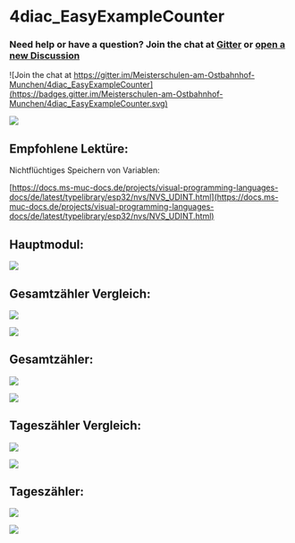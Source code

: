 # 4diac\_EasyExampleCounter

### Need help or have a question? Join the chat at [Gitter](https://gitter.im/Meisterschulen-am-Ostbahnhof-Munchen/4diac_EasyExampleCounter) or [open a new Discussion](https://github.com/Meisterschulen-am-Ostbahnhof-Munchen/4diac_EasyExampleCounter/discussions)

![Join the chat at https://gitter.im/Meisterschulen-am-Ostbahnhof-Munchen/4diac_EasyExampleCounter](https://badges.gitter.im/Meisterschulen-am-Ostbahnhof-Munchen/4diac_EasyExampleCounter.svg)

![](https://user-images.githubusercontent.com/69573151/219950282-40bd7ca4-745e-4b5c-b6a9-167d4bd9227e.png)

## Empfohlene Lektüre:

Nichtflüchtiges Speichern von Variablen:

[https://docs.ms-muc-docs.de/projects/visual-programming-languages-docs/de/latest/typelibrary/esp32/nvs/NVS_UDINT.html](https://docs.ms-muc-docs.de/projects/visual-programming-languages-docs/de/latest/typelibrary/esp32/nvs/NVS_UDINT.html)

## Hauptmodul:

![](https://user-images.githubusercontent.com/69573151/219947992-8e6414ea-a181-41e9-81e5-1dc29cbe2120.png)

## Gesamtzähler Vergleich:

![](https://user-images.githubusercontent.com/69573151/219948036-2cfce50d-9769-4d47-9cd4-543851be7efc.png)

![](https://user-images.githubusercontent.com/69573151/219948067-abda088a-f042-4663-ba1f-0a3b1068d44a.png)

## Gesamtzähler:

![](https://user-images.githubusercontent.com/69573151/219947882-5a4a3e4b-6107-4495-8c23-34321add207f.png)

![](https://user-images.githubusercontent.com/69573151/219947910-1d321b98-55f1-4a43-97d5-b582c07d88fd.png)

## Tageszähler Vergleich:

![](https://user-images.githubusercontent.com/69573151/219948081-e61df685-7ed4-4808-820a-2dec7c4454d8.png)

![](https://user-images.githubusercontent.com/69573151/219948102-a102f6c7-0864-4afb-b1f7-fb98314549fa.png)

## Tageszähler:

![](https://user-images.githubusercontent.com/69573151/219947916-bf09f561-3c7e-48ab-9b3f-d8b61eb099f6.png)

![](https://user-images.githubusercontent.com/69573151/219947925-397bac5b-ed45-40cb-9fd2-514163dc8d6d.png)
